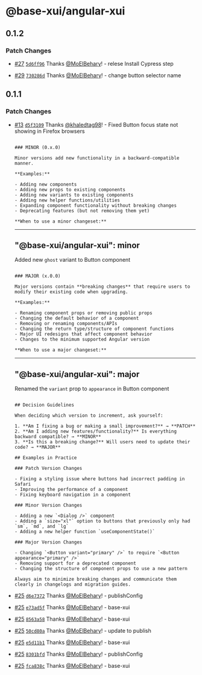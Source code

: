 # @base-xui/angular-xui

## 0.1.2

### Patch Changes

- [#27](https://github.com/base-XUI/angular-xui/pull/27) [`5d6ff96`](https://github.com/base-XUI/angular-xui/commit/5d6ff966074d974d23fed38986ef7c1bb67b2d88) Thanks [@MoElBehary](https://github.com/MoElBehary)! - relese Install Cypress step

- [#29](https://github.com/base-XUI/angular-xui/pull/29) [`730286d`](https://github.com/base-XUI/angular-xui/commit/730286dc5a2125bea9f0cdbd9cb8b485a5f5d995) Thanks [@MoElBehary](https://github.com/MoElBehary)! - change button selector name

## 0.1.1

### Patch Changes

- [#13](https://github.com/base-XUI/angular-xui/pull/13) [`d5f3109`](https://github.com/base-XUI/angular-xui/commit/d5f310934a67086ecdece1916a016cdd5938cd24) Thanks [@khaledtag98](https://github.com/khaledtag98)! - Fixed Button focus state not showing in Firefox browsers

  ```

  ### MINOR (0.x.0)

  Minor versions add new functionality in a backward-compatible manner.

  **Examples:**

  - Adding new components
  - Adding new props to existing components
  - Adding new variants to existing components
  - Adding new helper functions/utilities
  - Expanding component functionality without breaking changes
  - Deprecating features (but not removing them yet)

  **When to use a minor changeset:**

  ```

  ***

  ## "@base-xui/angular-xui": minor

  Added new `ghost` variant to Button component

  ```

  ### MAJOR (x.0.0)

  Major versions contain **breaking changes** that require users to modify their existing code when upgrading.

  **Examples:**

  - Renaming component props or removing public props
  - Changing the default behavior of a component
  - Removing or renaming components/APIs
  - Changing the return type/structure of component functions
  - Major UI redesigns that affect component behavior
  - Changes to the minimum supported Angular version

  **When to use a major changeset:**

  ```

  ***

  ## "@base-xui/angular-xui": major

  Renamed the `variant` prop to `appearance` in Button component

  ```

  ## Decision Guidelines

  When deciding which version to increment, ask yourself:

  1. **Am I fixing a bug or making a small improvement?** → **PATCH**
  2. **Am I adding new features/functionality?** Is everything backward compatible? → **MINOR**
  3. **Is this a breaking change?** Will users need to update their code? → **MAJOR**

  ## Examples in Practice

  ### Patch Version Changes

  - Fixing a styling issue where buttons had incorrect padding in Safari
  - Improving the performance of a component
  - Fixing keyboard navigation in a component

  ### Minor Version Changes

  - Adding a new `<Dialog />` component
  - Adding a `size="xl"` option to buttons that previously only had `sm`, `md`, and `lg`
  - Adding a new helper function `useComponentState()`

  ### Major Version Changes

  - Changing `<Button variant="primary" />` to require `<Button appearance="primary" />`
  - Removing support for a deprecated component
  - Changing the structure of component props to use a new pattern

  Always aim to minimize breaking changes and communicate them clearly in changelogs and migration guides.

  ```

- [#25](https://github.com/base-XUI/angular-xui/pull/25) [`d6e7372`](https://github.com/base-XUI/angular-xui/commit/d6e7372b724461470268c62ada03e7f12e88a689) Thanks [@MoElBehary](https://github.com/MoElBehary)! - publishConfig

- [#25](https://github.com/base-XUI/angular-xui/pull/25) [`e73ad5f`](https://github.com/base-XUI/angular-xui/commit/e73ad5f3dfc10e4745d3bed511a273d9badb2296) Thanks [@MoElBehary](https://github.com/MoElBehary)! - base-xui

- [#25](https://github.com/base-XUI/angular-xui/pull/25) [`8563a58`](https://github.com/base-XUI/angular-xui/commit/8563a58e501fc4ff512662c8a2c6fcbf6c92e52d) Thanks [@MoElBehary](https://github.com/MoElBehary)! - base-xui

- [#25](https://github.com/base-XUI/angular-xui/pull/25) [`50cd80a`](https://github.com/base-XUI/angular-xui/commit/50cd80a2144950bfb69e21918df8a3e34e5f7afb) Thanks [@MoElBehary](https://github.com/MoElBehary)! - update to publish

- [#25](https://github.com/base-XUI/angular-xui/pull/25) [`e5d11b1`](https://github.com/base-XUI/angular-xui/commit/e5d11b1176f261f4476a8b27d83d228b8eef7873) Thanks [@MoElBehary](https://github.com/MoElBehary)! - base-xui

- [#25](https://github.com/base-XUI/angular-xui/pull/25) [`8301bfd`](https://github.com/base-XUI/angular-xui/commit/8301bfd847e69279c0c30a0f95ac874bdaf85fd6) Thanks [@MoElBehary](https://github.com/MoElBehary)! - publishConfig

- [#25](https://github.com/base-XUI/angular-xui/pull/25) [`fca838c`](https://github.com/base-XUI/angular-xui/commit/fca838ca1dda09c3937dc540228aeb3baaf3e295) Thanks [@MoElBehary](https://github.com/MoElBehary)! - base-xui
